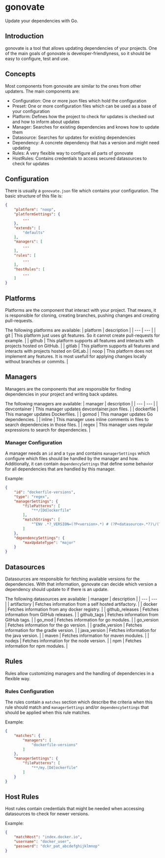 # gonovate
Update your dependencies with Go.

## Introduction
gonovate is a tool that allows updating dependencies of your projects.
One of the main goals of gonovate is developer-friendlyness, so it should be easy to configure, test and use.

## Concepts
Most components from gonovate are similar to the ones from other updaters.
The main components are:
- Configuration: One or more json files which hold the configuration
- Preset: One or more configuration files which can be used as a base of your configuration
- Platform: Defines how the project to check for updates is checked out and how to inform about updates
- Manager: Searches for existing dependencies and knows how to update them
- Datasource: Searches for updates for existing dependencies
- Dependency: A concrete dependency that has a version and might need updating
- Rules: A very flexible way to configure all parts of gonovate
- HostRules: Contains credentials to access secured datasources to check for updates

## Configuration
There is usually a `gonovate.json` file which contains your configuration. The basic structure of this file is:

```json
{
    "platform": "noop",
    "platformSettings": {
        ...
    },
    "extends": [
        "defaults"
    ],
    "managers": [
        ...
    ],
    "rules": [
        ...
    ],
    "hostRules": [
        ...
    ]
}
```

## Platforms
Platforms are the component that interact with your project. That means, it is responsible for cloning, creating branches, pushing changes and creating pull-requests.

The following platforms are available:
| platform | description |
| --- | --- |
| git | This platform just uses git features. So it cannot create pull-requests for example. |
| github | This platform supports all features and interacts with projects hosted on GitHub. |
| gitlab | This platform supports all features and interacts with projects hosted on GitLab.|
| noop | This platform does not implement any features. It is most usefull for applying changes locally without branches or commits. |

## Managers
Managers are the components that are responsible for finding dependencies in your project and writing back updates.

The following managers are available:
| manager | description |
| --- | --- |
| devcontainer | This manager updates devcontainer.json files. |
| dockerfile | This manager updates Dockerfiles. |
| gomod | This manager updates Go dependencies. |
| inline | This manager uses inline comments in files to search dependencies in those files. |
| regex | This manager uses regular expressions to search for dependencies. |

### Manager Configuration
A manager needs an `id` and a `type` and contains `managerSettings` which configure which files should be handled by the manager and how.
Additionally, it can contain `dependencySettings` that define some behavior for all dependencies that are handled by this manager.

Example:
```json
{
    "id": "dockerfile-versions",
    "type": "regex",
    "managerSettings": {
        "filePatterns": [
            "**/[Dd]ockerfile"
        ],
        "matchStrings": [
            "^ENV .*?_VERSION=(?P<version>.*) # (?P<datasource>.*?)\/(?P<dependencyName>.*?)[[:blank:]]*$"
        ]
    },
    "dependencySettings": {
        "maxUpdateType": "major"
    }
}
```

## Datasources
Datasources are responsible for fetching available versions for the dependencies.
With that information, gonovate can decide which version a dependency should update to if there is an update.

The following datasources are available:
| manager | description |
| --- | --- |
| artifactory | Fetches information from a self hosted artifactory. |
| docker | Fetches information from any docker registry. |
| github_releases | Fetches information from GitHub releases. |
| github_tags | Fetches information from GitHub tags. |
| go_mod | Fetches information for go modules. |
| go_version | Fetches information for the go version. |
| gradle_version | Fetches information for the gradle version. |
| java_version | Fetches information for the java version. |
| maven | Fetches information for maven modules. |
| nodejs | Fetches information for the node version. |
| npm | Fetches information for npm modules. |

## Rules
Rules allow customizing managers and the handling of dependencies in a flexible way.

### Rules Configuration
The rules contain a `matches` section which describe the criteria when this rule should match and `managerSettings` and/or `dependencySettings` that should be applied when this rule matches.

Example:
```json
{
    "matches": {
        "managers": [
            "dockerfile-versions"
        ]
    },
    "managerSettings": {
        "filePatterns": [
            "**/my.[Dd]ockerfile"
        ]
    }
}
```

## Host Rules
Host rules contain credentials that might be needed when accessing datasources to check for newer versions.

Example: 
```json
{
    "matchHost": "index.docker.io",
    "username": "docker_user",
    "password": "dckr_pat_abcdefghijklmnop"
}
```
